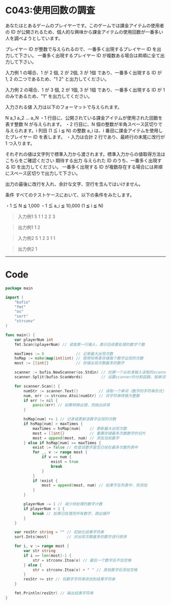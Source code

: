 # C043:使用回数の調査

あなたはとあるゲームのプレイヤーです。このゲームでは課金アイテムの使用者の ID が公開されるため、個人的な興味から課金アイテムの使用回数が一番多い人を調べようとしています。

プレイヤー ID が整数で与えられるので、一番多く出現するプレイヤー ID を出力して下さい。
一番多く出現するプレイヤー ID が複数ある場合は昇順に全て出力して下さい。

入力例 1 の場合、1 が 2 個, 2 が 2個, 3 が 1個 であり、一番多く出現する ID が
1, 2 の二つであるため、"1 2" と出力してください。

入力例 2 の場合、1 が 3 個, 2 が 1個, 3 が 1個 であり、一番多く出現する ID が
1 のみであるため、"1" を出力してください。

入力される値
入力は以下のフォーマットで与えられます。

N
a_1 a_2 ... a_N
・1 行目に、公開されている課金アイテムが使用された回数を表す整数 N が与えられます。
・2 行目に、N 個の整数が半角スペース区切りで与えられます。i 列目 (1 ≦ i ≦ N) の整数 a_i は、i 番目に課金アイテムを使用したプレイヤー ID を表します。
・入力は合計 2 行であり、最終行の末尾に改行が 1 つ入ります。

それぞれの値は文字列で標準入力から渡されます。標準入力からの値取得方法はこちらをご確認ください
期待する出力
与えられた ID のうち、一番多く出現する ID を出力してください。
一番多く出現する ID が複数存在する場合には昇順にスペース区切りで出力して下さい。

出力の最後に改行を入れ、余計な文字、空行を含んではいけません。

条件
すべてのテストケースにおいて、以下の条件をみたします。

・1 ≦ N ≦ 1,000
・1 ≦ a_i ≦ 10,000 (1 ≦ i ≦ N)

> 入力例1
5
1 1 2 2 3

> 出力例1
1 2

> 入力例2
5
1 2 3 1 1

> 出力例2
1

---

# Code
```go
package main

import (
	"bufio"
	"fmt"
	"os"
	"sort"
	"strconv"
)

func main() {
	var playerNum int
	fmt.Scan(&playerNum) // 读取第一行输入，表示后续要处理的数字个数

	maxTimes := 0              // 记录最大出现次数
	hsMap := make(map[int]int) // 使用哈希表存储每个数字出现的次数
	most := []int{}            // 存储出现次数最多的数字

	scanner := bufio.NewScanner(os.Stdin) // 创建一个从标准输入读取的scanner
	scanner.Split(bufio.ScanWords)        // 设置scanner的分割函数，按单词（数字）分割

	for scanner.Scan() {
		numStr := scanner.Text()         // 读取一个单词（数字的字符串形式）
		num, err := strconv.Atoi(numStr) // 将字符串转换为整数
		if err != nil {
			panic(err) // 如果转换出错，则抛出异常
		}

		hsMap[num] += 1 // 记录或更新该数字出现的次数
		if hsMap[num] > maxTimes {
			maxTimes = hsMap[num]    // 更新最大出现次数
			most = []int{}           // 重置存储最多次数数字的切片
			most = append(most, num) // 添加当前数字
		} else if hsMap[num] == maxTimes {
			exist := false // 检查该数字是否已经在最多次数列表中
			for _, v := range most {
				if v == num {
					exist = true
					break
				}
			}
			if !exist {
				most = append(most, num) // 如果不在列表中，则添加
			}
		}

		playerNum -= 1 // 减少待处理的数字计数
		if playerNum < 1 {
			break // 如果已处理完所有数字，跳出循环
		}
	}

	var resStr string = "" // 初始化结果字符串
	sort.Ints(most)        // 对出现次数最多的数字进行排序

	for i, v := range most {
		var str string
		if i == len(most)-1 {
			str = strconv.Itoa(v) // 最后一个数字后不加空格
		} else {
			str = strconv.Itoa(v) + " " // 其他数字后添加空格
		}
		resStr += str // 将数字字符串添加到结果字符串
	}

	fmt.Println(resStr) // 输出结果字符串
}
```